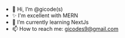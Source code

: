- 👋 Hi, I’m @gicode(s)
- ✨ I'm excellent with MERN
- 🌱 I’m currently learning NextJs
- 📫 How to reach me: gicodes9@gmail.com
